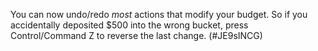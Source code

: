 You can now undo/redo *most* actions that modify your budget.  So if you accidentally deposited $500 into the wrong bucket, press Control/Command Z to reverse the last change.  (#JE9sINCG)